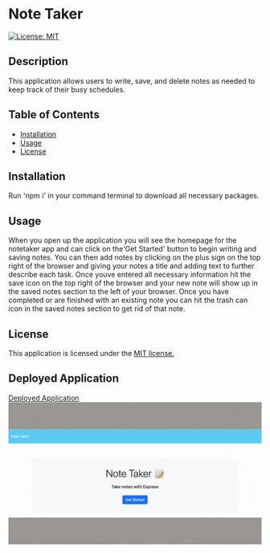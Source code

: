 # Note Taker
  [![License: MIT](https://img.shields.io/badge/License-MIT-yellow.svg)](https://opensource.org/licenses/MIT)

  ## Description
  This application allows users to write, save, and delete notes as needed to keep track of their busy schedules.

  ## Table of Contents 
 * [Installation](#installation) 
 * [Usage](#usage) 
 * [License](#license) 

  ## Installation

  Run 'npm i' in your command terminal to download all necessary packages.

  ## Usage

  When you open up the application you will see the homepage for the notetaker app and can click on the'Get Started' button to begin writing and saving notes. You can then add notes by clicking on the plus sign on the top right of the browser and giving your notes a title and adding text to further describe each task. Once youve entered all necessary information hit the save icon on the top right of the browser and your new note will show up in the saved notes section to the left of your browser. Once you have completed or are finished with an existing note you can hit the trash can icon in the saved notes section to get rid of that note. 

  ## License 

This application is licensed under the [MIT license.](https://github.com/git/git-scm.com/blob/main/MIT-LICENSE.txt)

## Deployed Application
[Deployed Application](https://write-save-notes.herokuapp.com/)
![image](./public/assets/images/deployed-app.gif)